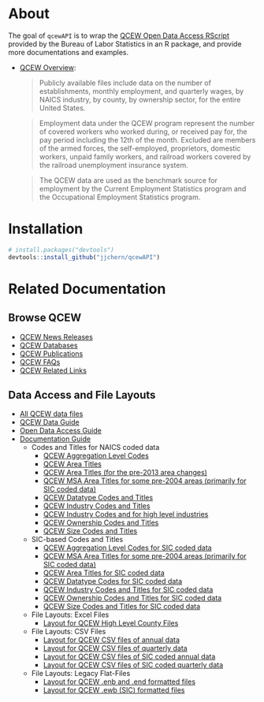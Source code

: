 
<!-- README.md is generated from README.Rmd. Please edit that file -->
About
=====

The goal of `qcewAPI` is to wrap the [QCEW Open Data Access RScript](http://data.bls.gov/cew/doc/access/data_access_examples.htm#RSCRIPT) provided by the Bureau of Labor Statistics in an R package, and provide more documentations and examples.

-   [QCEW Overview](http://www.bls.gov/cew/cewover.htm):

    > Publicly available files include data on the number of establishments, monthly employment, and quarterly wages, by NAICS industry, by county, by ownership sector, for the entire United States.

    > Employment data under the QCEW program represent the number of covered workers who worked during, or received pay for, the pay period including the 12th of the month. Excluded are members of the armed forces, the self-employed, proprietors, domestic workers, unpaid family workers, and railroad workers covered by the railroad unemployment insurance system.

    > The QCEW data are used as the benchmark source for employment by the Current Employment Statistics program and the Occupational Employment Statistics program.

Installation
============

``` r
# install.packages("devtools")
devtools::install_github("jjchern/qcewAPI")
```

Related Documentation
=====================

Browse QCEW
-----------

-   [QCEW News Releases](http://www.bls.gov/cew/news.htm)
-   [QCEW Databases](http://www.bls.gov/cew/data.htm)
-   [QCEW Publications](http://www.bls.gov/cew/publications.htm)
-   [QCEW FAQs](http://www.bls.gov/cew/cewfaq.htm)
-   [QCEW Related Links](http://www.bls.gov/cew/home.htm#related)

Data Access and File Layouts
----------------------------

-   [All QCEW data files](http://www.bls.gov/cew/datatoc.htm)
-   [QCEW Data Guide](http://www.bls.gov/cew/dataguide.htm)
-   [Open Data Access Guide](http://www.bls.gov/cew/opendata.htm)
-   [Documentation Guide](http://www.bls.gov/cew/doctoc.htm)
    -   Codes and Titles for NAICS coded data
        -   [QCEW Aggregation Level Codes](http://www.bls.gov/cew/doc/titles/agglevel/agglevel_titles.htm)
        -   [QCEW Area Titles](http://www.bls.gov/cew/doc/titles/area/area_titles.htm)
        -   [QCEW Area Titles (for the pre-2013 area changes)](http://www.bls.gov/cew/doc/titles/area/old_area_titles.htm)
        -   [QCEW MSA Area Titles for some pre-2004 areas (primarily for SIC coded data)](http://www.bls.gov/cew/doc/titles/area/pre_2004_msa_codes.htm)
        -   [QCEW Datatype Codes and Titles](http://www.bls.gov/cew/doc/titles/datatype/datatype_titles.htm)
        -   [QCEW Industry Codes and Titles](http://www.bls.gov/cew/doc/titles/industry/industry_titles.htm)
        -   [QCEW Industry Codes and for high level industries](http://www.bls.gov/cew/doc/titles/industry/high_level_industries.htm)
        -   [QCEW Ownership Codes and Titles](http://www.bls.gov/cew/doc/titles/ownership/ownership_titles.htm)
        -   [QCEW Size Codes and Titles](QCEW%20Size%20Codes%20and%20Titles)
    -   SIC-based Codes and Titles
        -   [QCEW Aggregation Level Codes for SIC coded data](http://www.bls.gov/cew/doc/titles/agglevel/sic_agglevel_titles.htm)
        -   [QCEW MSA Area Titles for some pre-2004 areas (primarily for SIC coded data)](http://www.bls.gov/cew/doc/titles/area/pre_2004_msa_codes.htm)
        -   [QCEW Area Titles for SIC coded data](http://www.bls.gov/cew/doc/titles/area/sic_area_titles.htm)
        -   [QCEW Datatype Codes for SIC coded data](http://www.bls.gov/cew/doc/titles/datatype/sic_datatype_titles.htm)
        -   [QCEW Industry Codes and Titles for SIC coded data](http://www.bls.gov/cew/doc/titles/industry/sic_industry_titles.htm)
        -   [QCEW Ownership Codes and Titles for SIC coded data](http://www.bls.gov/cew/doc/titles/ownership/sic_ownership_titles.htm)
        -   [QCEW Size Codes and Titles for SIC coded data](http://www.bls.gov/cew/doc/titles/size/sic_size_titles.htm)
    -   File Layouts: Excel Files
        -   [Layout for QCEW High Level County Files](http://www.bls.gov/cew/doc/layouts/cty_high_level_layout.htm)
    -   File Layouts: CSV Files
        -   [Layout for QCEW CSV files of annual data](http://www.bls.gov/cew/doc/layouts/csv_annual_layout.htm)
        -   [Layout for QCEW CSV files of quarterly data](http://www.bls.gov/cew/doc/layouts/csv_quarterly_layout.htm)
        -   [Layout for QCEW CSV files of SIC coded annual data](http://www.bls.gov/cew/doc/layouts/sic_csv_annual_layout.htm)
        -   [Layout for QCEW CSV files of SIC coded quarterly data](http://www.bls.gov/cew/doc/layouts/sic_csv_quarterly_layout.htm)
    -   File Layouts: Legacy Flat-Files
        -   [Layout for QCEW .enb and .end formatted files](http://www.bls.gov/cew/doc/layouts/enb_end_layout.htm)
        -   [Layout for QCEW .ewb (SIC) formatted files](http://www.bls.gov/cew/doc/layouts/sic_ewb_layout.htm)
